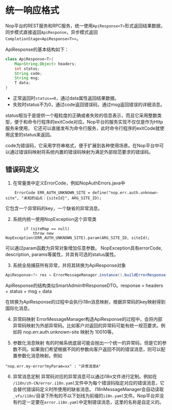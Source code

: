 # 统一响应格式

Nop平台的REST服务和RPC服务，统一使用`ApiResponse<T>`形式返回结果数据，同步模式直接返回`ApiResponse`，异步模式返回`CompletionStage<ApiResponse<T>>`。

ApiResponse的基本结构如下：

```java
class ApiResponse<T>{
    Map<String,Object> headers;
    int status;
    String code;
    String msg;
    T data;
}
```

* 正常返回时`status==0`，通过data属性返回结果数据。
* 失败时status不为0，通过code返回错误码，通过msg返回错误的详细消息。

status相当于是提供一个粗粒度的正确或者失败的信息表示，而且它采用整数类型，便于和命令行程序的exitCode对应。Nop平台的服务实现不仅仅是作为Http服务来使用，
它还可以直接发布为命令行服务，此时命令行程序的exitCode就使用这里的status来返回。

code为错误码，它采用字符串格式，便于扩展到各种使用场景。在Nop平台中可以通过错误码映射将系统内置的错误码映射为满足外部规范要求的错误码。

## 错误码定义

1. 在常量类中定义ErrorCode，例如NopAuthErrors.java中

```
    ErrorCode ERR_AUTH_UNKNOWN_SITE = define("nop.err.auth.unknown-site", "未知的站点：{siteId}", ARG_SITE_ID);
```

它包含一个异常码的key，一个缺省的异常消息。

2. 系统内统一使用NopException这个异常类

```
        if (siteMap == null)
            throw new NopException(ERR_AUTH_UNKNOWN_SITE).param(ARG_SITE_ID, siteId);
```

可以通过param函数为异常对象增加任意参数。
NopException具有errorCode, description, params等属性，并具有可选的status属性。

3. 系统全局捕获所有异常，并将其转换为ApiResponse对象

```java
ApiResponse<?> res = ErrorMessageManager.instance().buildErrorResponse(request, error);
```

ApiResponse的结构类似SmartAdmin中ResponseDTO。response = headers + status + msg + data

在转换为ApiResponse的过程中会执行i18n消息映射，根据异常码的key映射得到国际化消息。

4. 异常码映射
   ErrorMessageManager构造ApiResponse的过程中，会将内部异常码映射为外部异常码。比如客户对返回的异常码可能有统一规范要求。例如将 nop.err.auth.unknown-site 映射为 10010等。

5. 参数化消息映射
   有的时候系统底层可能会抛出一个统一的异常码，但是它的参数不同。如果我们希望根据不同的参数向客户返回不同的错误消息，则可以配置参数化消息映射。例如

```
"nop.err.my-error?myParam=xx" : "异常消息A"
```

6. 异常消息定制
异常码对应的异常消息可以通过i18n文件进行定制。例如在 `/i18n/zh-CN/error.i18n.yaml`文件中为每个错误码指定对应的错误消息，它会替代错误码定义时所使用的缺省消息。
I18nMessageManager会自动读取`_vfs/i18n/`目录下所有的不以下划线为前缀的`i18n.yaml`文件。Nop平台并没有约定一定要在`error.i18n.yaml`中定制错误消息，这里的名称是自定义的。

